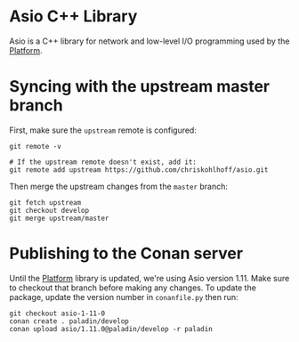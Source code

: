 # Asio C++ Library

Asio is a C++ library for network and low-level I/O programming used by the
[Platform](https://github.com/PaladinAI/ddat-platform).

# Syncing with the upstream master branch

First, make sure the `upstream` remote is configured:

    git remote -v

    # If the upstream remote doesn't exist, add it:
    git remote add upstream https://github.com/chriskohlhoff/asio.git

Then merge the upstream changes from the `master` branch:

    git fetch upstream
    git checkout develop
    git merge upstream/master

# Publishing to the Conan server

Until the [Platform](https://github.com/PaladinAI/ddat-platform) library is
updated, we're using Asio version 1.11. Make sure to checkout that branch before
making any changes. To update the package, update the version number in
`conanfile.py` then run:

    git checkout asio-1-11-0
    conan create . paladin/develop
    conan upload asio/1.11.0@paladin/develop -r paladin
